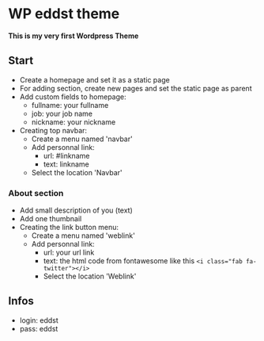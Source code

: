 # WP eddst theme

**This is my very first Wordpress Theme**

## Start

* Create a homepage and set it as a static page
* For adding section, create new pages and set the static page as parent
* Add custom fields to homepage:
    * fullname: your fullname
    * job: your job name
    * nickname: your nickname
* Creating top navbar:
    * Create a menu named 'navbar'
    * Add personnal link:
        * url: #linkname
        * text: linkname
    * Select the location 'Navbar'
    
### About section

* Add small description of you (text)
* Add one thumbnail
* Creating the link button menu:
    * Create a menu named 'weblink'
    * Add personnal link:
        * url: your url link
        * text: the html code from fontawesome like this ```<i class="fab fa-twitter"></i>```
        * Select the location 'Weblink'

## Infos

* login: eddst
* pass: eddst